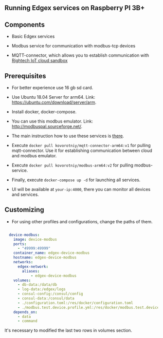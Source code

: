 ## Running Edgex services on Raspberry PI 3B+

Components
----------
 - Basic Edgex services
 
 - Modbus service for communication with modbus-tcp devices
 
 - MQTT-connector, which allows you to establish communication with [Rightech IoT cloud sandbox](https://sandbox.rightech.io/)
 

Prerequisites
-------------
 - For better experience use 16 gb sd card.
  
 - Use Ubuntu 18.04 Server for arm64. Link: https://ubuntu.com/download/server/arm.
 
 - Install docker, docker-compose.
 
 - You can use this modbus emulator. Link: http://modbuspal.sourceforge.net/.
 
 - The main instruction how to use these services is [there](https://github.com/kovorotniy/edgex-modbus-ric-tutorial).
 
 - Execute `docker pull kovorotniy/mqtt-connector-arm64:v1` for pulling mqtt-connector. Use it for establishing communication between cloud and modbus emulator.
 
 - Execute `docker pull kovorotniy/modbus-arm64:v2` for pulling modbus-service.
 
 - Finally, execute `docker-compose up -d` for launching all services. 
 
 - UI will be available at `your-ip:4000`, there you can monitor all devices and services.
 
Customizing
-----------

- For using other profiles and configurations, change the paths of them.

```yaml

  device-modbus:
    image: device-modbus
    ports:
      - "49999:49999"
    container_name: edgex-device-modbus
    hostname: edgex-device-modbus
    networks:
      edgex-network:
        aliases:
            - edgex-device-modbus
    volumes:
      - db-data:/data/db
      - log-data:/edgex/logs
      - consul-config:/consul/config
      - consul-data:/consul/data
      - ./configuration.toml:/res/docker/configuration.toml
      - ./modbus.test.device.profile.yml:/res/docker/modbus.test.device.profile.yml
    depends_on:
      - data
      - command
```

It's necessary to modified the last two rows in volumes section. 
 

 
 
